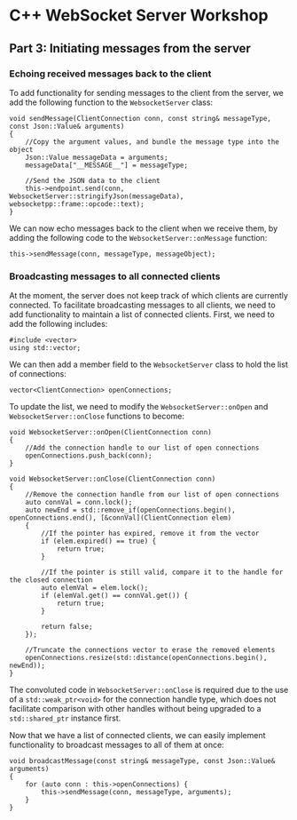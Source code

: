 C++ WebSocket Server Workshop
=============================

Part 3: Initiating messages from the server
-------------------------------------------


### Echoing received messages back to the client

To add functionality for sending messages to the client from the server, we add the following function to the `WebsocketServer` class:

```
void sendMessage(ClientConnection conn, const string& messageType, const Json::Value& arguments)
{
    //Copy the argument values, and bundle the message type into the object
    Json::Value messageData = arguments;
    messageData["__MESSAGE__"] = messageType;
    
    //Send the JSON data to the client
    this->endpoint.send(conn, WebsocketServer::stringifyJson(messageData), websocketpp::frame::opcode::text);
}
```

We can now echo messages back to the client when we receive them, by adding the following code to the `WebsocketServer::onMessage` function:

```
this->sendMessage(conn, messageType, messageObject);
```


### Broadcasting messages to all connected clients

At the moment, the server does not keep track of which clients are currently connected. To facilitate broadcasting messages to all clients, we need to add functionality to maintain a list of connected clients. First, we need to add the following includes:

```
#include <vector>
using std::vector;
```

We can then add a member field to the `WebsocketServer` class to hold the list of connections:

```
vector<ClientConnection> openConnections;
```

To update the list, we need to modify the `WebsocketServer::onOpen` and `WebsocketServer::onClose` functions to become:

```
void WebsocketServer::onOpen(ClientConnection conn)
{
    //Add the connection handle to our list of open connections
    openConnections.push_back(conn);
}

void WebsocketServer::onClose(ClientConnection conn)
{
    //Remove the connection handle from our list of open connections
    auto connVal = conn.lock();
    auto newEnd = std::remove_if(openConnections.begin(), openConnections.end(), [&connVal](ClientConnection elem)
    {
        //If the pointer has expired, remove it from the vector
        if (elem.expired() == true) {
            return true;
        }
        
        //If the pointer is still valid, compare it to the handle for the closed connection
        auto elemVal = elem.lock();
        if (elemVal.get() == connVal.get()) {
            return true;
        }
        
        return false;
    });
    
    //Truncate the connections vector to erase the removed elements
    openConnections.resize(std::distance(openConnections.begin(), newEnd));
}
```

The convoluted code in `WebsocketServer::onClose` is required due to the use of a `std::weak_ptr<void>` for the connection handle type, which does not facilitate comparison with other handles without being upgraded to a `std::shared_ptr` instance first.

Now that we have a list of connected clients, we can easily implement functionality to broadcast messages to all of them at once:

```
void broadcastMessage(const string& messageType, const Json::Value& arguments)
{
    for (auto conn : this->openConnections) {
        this->sendMessage(conn, messageType, arguments);
    }
}
```
